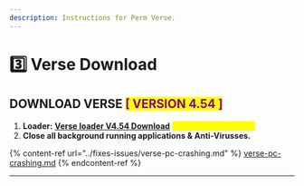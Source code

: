 ```yaml
---
description: Instructions for Perm Verse.
---
```


# 3️⃣ Verse Download

## DOWNLOAD VERSE <mark style="color:purple;">\[ VERSION 4.54 ]</mark>

1. **Loader:** [**Verse loader V4.54 Download**](https://shorturl.at/PfNZ5) <mark style="color:yellow;">**(updated: 9/18/2024)**</mark>
2. **Close all background running applications & Anti-Virusses.**

{% content-ref url="../fixes-issues/verse-pc-crashing.md" %}
[verse-pc-crashing.md](../fixes-issues/verse-pc-crashing.md)
{% endcontent-ref %}

***
